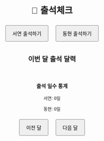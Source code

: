 <!DOCTYPE html>
<html lang="ko">
<head>
  <meta charset="UTF-8">
  <title>출석체크 앱</title>
  <style>
    body {
      font-family: Arial, sans-serif;
      text-align: center;
      padding: 30px;
    }
    button {
      padding: 12px 20px;
      font-size: 16px;
      margin: 10px;
    }
    #status {
      font-size: 18px;
      margin-top: 15px;
    }
    .calendar {
      display: grid;
      grid-template-columns: repeat(7, 1fr);
      gap: 5px;
      max-width: 600px;
      margin: 30px auto;
    }
    .day {
      border: 1px solid #ccc;
      padding: 8px;
      height: 80px;
      font-size: 14px;
      position: relative;
      background-color: #fff;
    }
    .today {
      background-color: #e0f0ff;
    }
    .checked {
      background-color: #f0fff0;
    }
    .name-list {
      margin-top: 5px;
      font-size: 13px;
    }
    .name-tag {
      display: inline-block;
      padding: 2px 6px;
      border-radius: 10px;
      margin: 1px 2px;
      font-size: 12px;
      color: white;
    }
    .서연 {
      background-color: hotpink;
    }
    .동현 {
      background-color: royalblue;
    }
  </style>
</head>
<body>
  <h1>📅 출석체크</h1>

  <div>
    <button onclick="checkAttendance('서연')">서연 출석하기</button>
    <button onclick="checkAttendance('동현')">동현 출석하기</button>
  </div>

  <div id="status"></div>

  <h2>이번 달 출석 달력</h2>
  <div id="calendar" class="calendar"></div>

  <h3>출석 일수 통계</h3>
  <div id="attendance-stats">
    <p>서연: <span id="seoyeon-attendance">0</span>일</p>
    <p>동현: <span id="donghyun-attendance">0</span>일</p>
  </div>

  <div>
    <button onclick="changeMonth(-1)">이전 달</button>
    <button onclick="changeMonth(1)">다음 달</button>
  </div>

  <script>
    let currentMonth = new Date().getMonth(); // 현재 월
    let currentYear = new Date().getFullYear(); // 현재 연도
    const todayStr = new Date().toISOString().split('T')[0]; // 오늘 날짜

    function getAttendanceData(name) {
      return JSON.parse(localStorage.getItem(`attendance_${name}_${currentYear}-${currentMonth + 1}`)) || [];
    }

    function saveAttendanceData(name, data) {
      localStorage.setItem(`attendance_${name}_${currentYear}-${currentMonth + 1}`, JSON.stringify(data));
    }

    function checkAttendance(name) {
      const data = getAttendanceData(name);
      if (data.includes(todayStr)) {
        document.getElementById('status').innerText = `✅ ${name}님은 이미 출석했어요!`;
        return;
      }

      data.push(todayStr);
      saveAttendanceData(name, [...new Set(data)]);
      document.getElementById('status').innerText = `🎉 ${name}님 출석 완료!`;

      updateCalendarCell(todayStr, name);
      updateAttendanceStats();
    }

    function updateCalendarCell(dateStr, name) {
      const cell = document.querySelector(`[data-date='${dateStr}']`);
      if (!cell) return;

      cell.classList.add('checked');

      const nameList = cell.querySelector('.name-list');
      const existingTags = [...nameList.querySelectorAll('.name-tag')].map(el => el.innerText);

      if (!existingTags.includes(name)) {
        const tag = document.createElement('span');
        tag.className = `name-tag ${name}`;
        tag.innerText = name;
        nameList.appendChild(tag);
      }
    }

    function renderCalendar() {
      const calendar = document.getElementById('calendar');
      calendar.innerHTML = '';

      const firstDay = new Date(currentYear, currentMonth, 1);
      const lastDay = new Date(currentYear, currentMonth + 1, 0);
      const startDay = firstDay.getDay();
      const totalDays = lastDay.getDate();

      for (let i = 0; i < startDay; i++) {
        const empty = document.createElement('div');
        calendar.appendChild(empty);
      }

      for (let day = 1; day <= totalDays; day++) {
        const date = new Date(currentYear, currentMonth, day);
        const dateStr = date.toISOString().split('T')[0];

        const cell = document.createElement('div');
        cell.className = 'day';
        cell.setAttribute('data-date', dateStr);

        if (dateStr === todayStr) cell.classList.add('today');

        cell.innerHTML = `
          <div>${day}</div>
          <div class="name-list"></div>
        `;

        calendar.appendChild(cell);
      }
    }

    function renderAllAttendance() {
      ['서연', '동현'].forEach(name => {
        const data = getAttendanceData(name);
        data.forEach(dateStr => {
          updateCalendarCell(dateStr, name);
        });
      });
    }

    function updateAttendanceStats() {
      let seoyeonData = getAttendanceData('서연');
      let donghyunData = getAttendanceData('동현');
      document.getElementById('seoyeon-attendance').innerText = seoyeonData.length;
      document.getElementById('donghyun-attendance').innerText = donghyunData.length;
    }

    function changeMonth(direction) {
      const currentDate = new Date();
      const currentDay = currentDate.getDate();
      const currentMonthEndDate = new Date(currentYear, currentMonth + 1, 0).getDate();

      // 다음 달 첫날이 되기 전날에만 초기화
      if (currentDay === currentMonthEndDate) {
        clearAttendanceData();
      }

      currentMonth += direction;

      if (currentMonth > 11) {
        currentMonth = 0;
        currentYear++;
      } else if (currentMonth < 0) {
        currentMonth = 11;
        currentYear--;
      }

      renderCalendar();
      renderAllAttendance();
      updateAttendanceStats();
    }

    function clearAttendanceData() {
      // 이전 달의 출석 데이터를 초기화
      localStorage.removeItem(`attendance_서연_${currentYear}-${currentMonth}`);
      localStorage.removeItem(`attendance_동현_${currentYear}-${currentMonth}`);
    }

    window.onload = () => {
      renderCalendar();
      renderAllAttendance();
      updateAttendanceStats();
    };
  </script>
</body>
</html>
